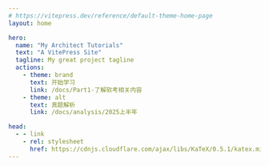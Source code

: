 ```yaml
---
# https://vitepress.dev/reference/default-theme-home-page
layout: home

hero:
  name: "My Architect Tutorials"
  text: "A VitePress Site"
  tagline: My great project tagline
  actions:
    - theme: brand
      text: 开始学习
      link: /docs/Part1-了解软考相关内容
    - theme: alt
      text: 真题解析
      link: /docs/analysis/2025上半年

head:
  - - link
    - rel: stylesheet
      href: https://cdnjs.cloudflare.com/ajax/libs/KaTeX/0.5.1/katex.min.css
---
```

